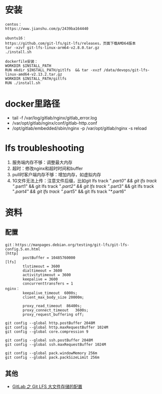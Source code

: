 # 安装
```
centos：
https://www.jianshu.com/p/2439ba164440

ubuntu16：
https://github.com/git-lfs/git-lfs/releases，页面下载AMD64版本
tar -xzvf git-lfs-linux-arm64-v2.8.0.tar.gz
./install.sh

dockerfile安装：
WORKDIR $INSTALL_PATH
RUN mkdir $INSTALL_PATH/gitlfs  && tar -xvzf /data/devops/git-lfs-linux-amd64-v2.13.2.tar.gz
WORKDIR $INSTALL_PATH/gitlfs
RUN ./install.sh
```

# docker里路径
* tail -f /var/log/gitlab/nginx/gitlab_error.log
* /var/opt/gitlab/nginx/conf/gitlab-http.conf
* /opt/gitlab/embedded/sbin/nginx -p /var/opt/gitlab/nginx -s reload

# lfs troubleshooting
1. 服务端内存不够：调整最大内存
1. 超时：修改nginx和超时时间和buffer
1. pull时客户端内存不够：增加内存，如虚拟内存
1. 1G文件无法上传：注意文件后缀，比如git lfs track "*.part0" && git lfs track "*.part1" && git lfs track "*.part2" && git lfs track "*.part3" && git lfs track "*.part4" && git lfs track "*.part5" && git lfs track "*.part6"

# 资料
## 配置
```
git：https://manpages.debian.org/testing/git-lfs/git-lfs-config.5.en.html
[http]
        postBuffer = 10485760000
[lfs]
        tlstimeout = 3600
        dialtimeout = 3600
        activitytimeout = 3600
        keepalive = 3600
        concurrenttransfers = 1
nginx：
        keepalive_timeout  6000s;
        client_max_body_size 20000m;

        proxy_read_timeout  86400s;
        proxy_connect_timeout   3600s;
        proxy_request_buffering off;

git config --global http.postBuffer 2048M
git config --global http.maxRequestBuffer 1024M
git config --global core.compression 9

git config --global ssh.postBuffer 2048M
git config --global ssh.maxRequestBuffer 1024M

git config --global pack.windowMemory 256m
git config --global pack.packSizeLimit 256m
```

## 其他
* [GitLab 之 Git LFS 大文件存储的配置](https://blog.csdn.net/aixiaoyang168/article/details/76012094)
